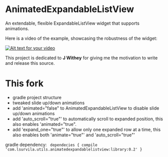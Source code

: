 AnimatedExpandableListView
==========================

An extendable, flexible ExpandableListView widget that supports animations.

Here is a video of the example, showcasing the robustness of the widget:

[![Alt text for your video](http://img.youtube.com/vi/J7rcFRKvpyY/0.jpg)](http://www.youtube.com/watch?v=J7rcFRKvpyY)

This project is dedicated to <strong>J Withey</strong> for giving me the motivation to write and release this source.

This fork
==========================

- gradle project structure
- tweaked slide up/down animations
- add 'animated="false" to AnimatedExpandableListView to disable slide up/down animations
- add 'auto_scroll="true"' to automatically scroll to expanded position, this also enables 'animated="true".
- add 'expand_one="true"' to allow only one expanded row at a time, this also enables both 'animate="true"' and
'auto_scroll="true"' 

gradle dependency:
<code>
dependecies {
    compile 'com.lsurvila.utils.animatedexpandablelistview:library:0.2'
}
</code>
